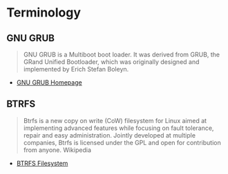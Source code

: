 Terminology
==

## GNU GRUB

> GNU GRUB is a Multiboot boot loader. It was derived from GRUB, the GRand Unified Bootloader, which was originally designed and implemented by Erich Stefan Boleyn. 

- [GNU GRUB Homepage](https://www.gnu.org/software/grub/)

## BTRFS

> Btrfs is a new copy on write (CoW) filesystem for Linux aimed at implementing advanced features while focusing on fault tolerance, repair and easy administration. Jointly developed at multiple companies, Btrfs is licensed under the GPL and open for contribution from anyone. Wikipedia

- [BTRFS Filesystem](https://btrfs.wiki.kernel.org/index.php/Main_Page)

